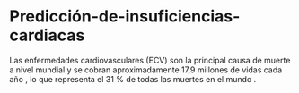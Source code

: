 # Predicción-de-insuficiencias-cardiacas
Las enfermedades cardiovasculares (ECV) son la principal causa de muerte a nivel mundial y se cobran aproximadamente 17,9 millones de vidas cada año , lo que representa el 31 % de todas las muertes en el mundo .
